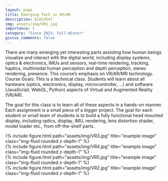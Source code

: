 ```yaml
---
layout: page
title: Emerging Tech in VR/AR
description: ELEC4547 
img: assets/img/VR1.jpg 
importance: 1
category: "Since 2023, Fall-Winter"
giscus_comments: false
---
```


There are many emerging yet interesting parts assisting how human beings visualize and interact with the digital world, including display systems, optics & electronics, IMUs and sensors, real-time rendering, tracking, haptics, multimodal human perception and depth perception, stereo rendering, presence. This course’s emphasis on VR/AR/MR technology. Course Goals: This is a technical class. Students will learn about all hardware (optics, electronics, display, microcontroller, ...) and software (JavaScript, WebGL, Python) aspects of Virtual and Augmented Reality (VR/AR). 

The goal for this class is to learn all of these aspects in a hands-on manner. Each assignment is a small piece of a bigger project. The goal for each student or small team of students is to build a fully functional head mounted display, including optics, display, IMU, rendering, lens distortion shader, model loader etc., from off-the-shelf parts. 

<div class="row">
    <div class="col-sm mt-3 mt-md-0">
        {% include figure.html path="assets/img/VR3.jpg" title="example image" class="img-fluid rounded z-depth-1" %}
    </div>
    <div class="col-sm mt-3 mt-md-0">
        {% include figure.html path="assets/img/VR4.jpg" title="example image" class="img-fluid rounded z-depth-1" %}
    </div>
    <div class="col-sm mt-3 mt-md-0">
        {% include figure.html path="assets/img/VR5.jpg" title="example image" class="img-fluid rounded z-depth-1" %}
    </div>
</div>
<!-- <div class="caption">
    Caption photos easily. On the left, a road goes through a tunnel. Middle, leaves artistically fall in a hipster photoshoot. Right, in another hipster photoshoot, a lumberjack grasps a handful of pine needles.
</div> -->
<div class="row">
    <div class="col-sm mt-3 mt-md-0">
        {% include figure.html path="assets/img/VR2.jpg" title="example image" class="img-fluid rounded z-depth-1" %}
    </div>
</div>
<!-- <div class="caption">
    This image can also have a caption. It's like magic.
</div> -->
